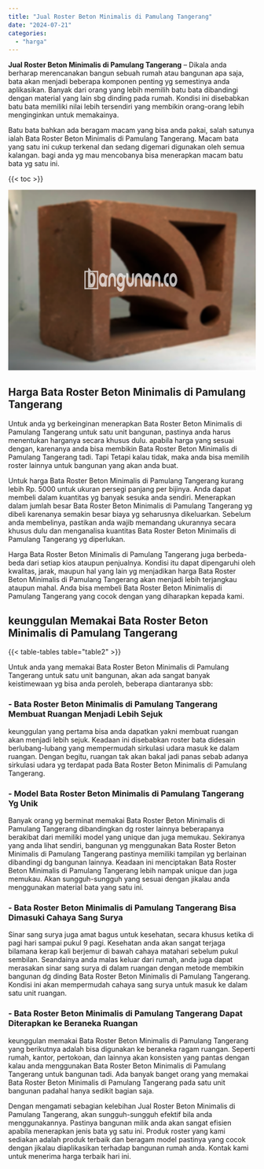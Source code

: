 ```yaml
---
title: "Jual Roster Beton Minimalis di Pamulang Tangerang"
date: "2024-07-21"
categories: 
  - "harga"
---
```


**Jual Roster Beton Minimalis di Pamulang Tangerang** – Dikala anda berharap merencanakan bangun sebuah rumah atau bangunan apa saja, bata akan menjadi beberapa komponen penting yg semestinya anda aplikasikan. Banyak dari orang yang lebih memilih batu bata dibandingi dengan material yang lain sbg dinding pada rumah. Kondisi ini disebabkan batu bata memiliki nilai lebih tersendiri yang membikin orang-orang lebih menginginkan untuk memakainya.

Batu bata bahkan ada beragam macam yang bisa anda pakai, salah satunya ialah Bata Roster Beton Minimalis di Pamulang Tangerang. Macam bata yang satu ini cukup terkenal dan sedang digemari digunakan oleh semua kalangan. bagi anda yg mau mencobanya bisa menerapkan macam batu bata yg satu ini.

{{< toc >}}

![Jual Roster Beton Minimalis di Pamulang Tangerang](/images/bata-roster-minimalis-40.png)

## Harga Bata Roster Beton Minimalis di Pamulang Tangerang

Untuk anda yg berkeinginan menerapkan Bata Roster Beton Minimalis di Pamulang Tangerang untuk satu unit bangunan, pastinya anda harus menentukan harganya secara khusus dulu. apabila harga yang sesuai dengan, karenanya anda bisa membikin Bata Roster Beton Minimalis di Pamulang Tangerang tadi. Tapi Tetapi kalau tidak, maka anda bisa memilih roster lainnya untuk bangunan yang akan anda buat.

Untuk harga Bata Roster Beton Minimalis di Pamulang Tangerang kurang lebih Rp. 5000 untuk ukuran persegi panjang per bijinya. Anda dapat membeli dalam kuantitas yg banyak sesuka anda sendiri. Menerapkan dalam jumlah besar Bata Roster Beton Minimalis di Pamulang Tangerang yg dibeli karenanya semakin besar biaya yg seharusnya dikeluarkan. Sebelum anda membelinya, pastikan anda wajib memandang ukurannya secara khusus dulu dan menganalisa kuantitas Bata Roster Beton Minimalis di Pamulang Tangerang yg diperlukan.

Harga Bata Roster Beton Minimalis di Pamulang Tangerang juga berbeda-beda dari setiap kios ataupun penjualnya. Kondisi itu dapat dipengaruhi oleh kwalitas, jarak, maupun hal yang lain yg menjadikan harga Bata Roster Beton Minimalis di Pamulang Tangerang akan menjadi lebih terjangkau ataupun mahal. Anda bisa membeli Bata Roster Beton Minimalis di Pamulang Tangerang yang cocok dengan yang diharapkan kepada kami.

## keunggulan Memakai Bata Roster Beton Minimalis di Pamulang Tangerang

{{< table-tables table="table2" >}}

Untuk anda yang memakai Bata Roster Beton Minimalis di Pamulang Tangerang untuk satu unit bangunan, akan ada sangat banyak keistimewaan yg bisa anda peroleh, beberapa diantaranya sbb:

### \- Bata Roster Beton Minimalis di Pamulang Tangerang Membuat Ruangan Menjadi Lebih Sejuk

keunggulan yang pertama bisa anda dapatkan yakni membuat ruangan akan menjadi lebih sejuk. Keadaan ini disebabkan roster bata didesain berlubang-lubang yang mempermudah sirkulasi udara masuk ke dalam ruangan. Dengan begitu, ruangan tak akan bakal jadi panas sebab adanya sirkulasi udara yg terdapat pada Bata Roster Beton Minimalis di Pamulang Tangerang.

### \- Model Bata Roster Beton Minimalis di Pamulang Tangerang Yg Unik

Banyak orang yg berminat memakai Bata Roster Beton Minimalis di Pamulang Tangerang dibandingkan dg roster lainnya beberapanya berakibat dari memiliki model yang unique dan juga memukau. Sekiranya yang anda lihat sendiri, bangunan yg menggunakan Bata Roster Beton Minimalis di Pamulang Tangerang pastinya memiliki tampilan yg berlainan dibandingi dg bangunan lainnya. Keadaan ini menciptakan Bata Roster Beton Minimalis di Pamulang Tangerang lebih nampak unique dan juga memukau. Akan sungguh-sungguh yang sesuai dengan jikalau anda menggunakan material bata yang satu ini.

### \- Bata Roster Beton Minimalis di Pamulang Tangerang Bisa Dimasuki Cahaya Sang Surya

Sinar sang surya juga amat bagus untuk kesehatan, secara khusus ketika di pagi hari sampai pukul 9 pagi. Kesehatan anda akan sangat terjaga bilamana kerap kali berjemur di bawah cahaya matahari sebelum pukul sembilan. Seandainya anda malas keluar dari rumah, anda juga dapat merasakan sinar sang surya di dalam ruangan dengan metode membikin bangunan dg dinding Bata Roster Beton Minimalis di Pamulang Tangerang. Kondisi ini akan mempermudah cahaya sang surya untuk masuk ke dalam satu unit ruangan.

### \- Bata Roster Beton Minimalis di Pamulang Tangerang Dapat Diterapkan ke Beraneka Ruangan

keunggulan memakai Bata Roster Beton Minimalis di Pamulang Tangerang yang berikutnya adalah bisa digunakan ke beraneka ragam ruangan. Seperti rumah, kantor, pertokoan, dan lainnya akan konsisten yang pantas dengan kalau anda menggunakan Bata Roster Beton Minimalis di Pamulang Tangerang untuk bangunan tadi. Ada banyak banget orang yang memakai Bata Roster Beton Minimalis di Pamulang Tangerang pada satu unit bangunan padahal hanya sedikit bagian saja.

Dengan mengamati sebagian kelebihan Jual Roster Beton Minimalis di Pamulang Tangerang, akan sungguh-sungguh efektif bila anda menggunakannya. Pastinya bangunan milik anda akan sangat efisien apabila menerapkan jenis bata yg satu ini. Produk roster yang kami sediakan adalah produk terbaik dan beragam model pastinya yang cocok dengan jikalau diaplikasikan terhadap bangunan rumah anda. Kontak kami untuk menerima harga terbaik hari ini.
